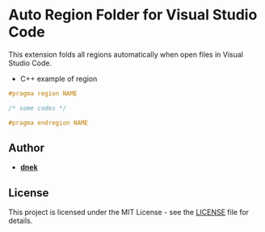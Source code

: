 # Auto Region Folder for Visual Studio Code

This extension folds all regions automatically when open files in Visual Studio Code.

- C++ example of region
```c++
#pragma region NAME

/* some codes */

#pragma endregion NAME
```

## Author

- **[dnek](https://github.com/dnek)**

## License

This project is licensed under the MIT License - see the [LICENSE](LICENSE) file for details.